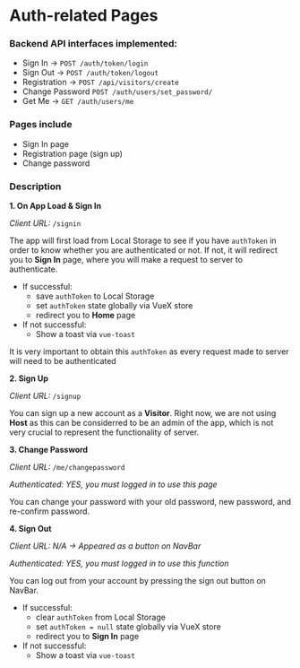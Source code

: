 # Auth-related Pages
### Backend API interfaces implemented:

- Sign In -> `POST /auth/token/login`
- Sign Out -> `POST /auth/token/logout`
- Registration -> `POST /api/visitors/create`
- Change Password `POST /auth/users/set_password/`
- Get Me -> `GET /auth/users/me`

### Pages include
- Sign In page
- Registration page (sign up)
- Change password

### Description

**1. On App Load & Sign In**

*Client URL:* `/signin`

The app will first load from Local Storage to see if you have `authToken` in order to know whether you are authenticated or not. If not, it will redirect you to **Sign In** page, where you will make a request to server to authenticate.

- If successful:
    - save `authToken` to Local Storage
    - set `authToken` state globally via VueX store
    - redirect you to **Home** page
- If not successful:
    - Show a toast via `vue-toast`

It is very important to obtain this `authToken` as every request made to server will need to be authenticated

**2. Sign Up**

*Client URL:* `/signup`

You can sign up a new account as a **Visitor**. Right now, we are not using **Host** as this can be considerred to be an admin of the app, which is not very crucial to represent the functionality of server.

**3. Change Password**

*Client URL:* `/me/changepassword`

*Authenticated: YES, you must logged in to use this page*

You can change your password with your old password, new password, and re-confirm password.

**4. Sign Out**

*Client URL: N/A -> Appeared as a button on NavBar*

*Authenticated: YES, you must logged in to use this function*

You can log out from your account by pressing the sign out button on NavBar.

- If successful:
    - clear `authToken` from Local Storage
    - set `authToken = null` state globally via VueX store
    - redirect you to **Sign In** page
- If not successful:
    - Show a toast via `vue-toast`
